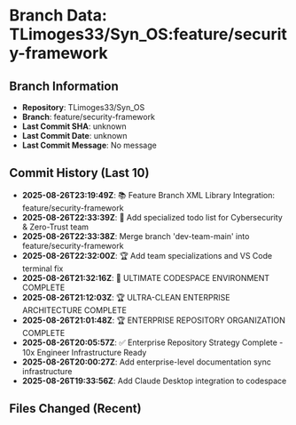 # Branch Data: TLimoges33/Syn_OS:feature/security-framework

## Branch Information
- **Repository**: TLimoges33/Syn_OS
- **Branch**: feature/security-framework
- **Last Commit SHA**: unknown
- **Last Commit Date**: unknown
- **Last Commit Message**: No message

## Commit History (Last 10)
- **2025-08-26T23:19:49Z**: 📚 Feature Branch XML Library Integration: feature/security-framework
- **2025-08-26T22:33:39Z**: 🎯 Add specialized todo list for Cybersecurity & Zero-Trust team
- **2025-08-26T22:33:38Z**: Merge branch 'dev-team-main' into feature/security-framework
- **2025-08-26T22:32:00Z**: 🏆 Add team specializations and VS Code terminal fix
- **2025-08-26T21:32:16Z**: 🚀 ULTIMATE CODESPACE ENVIRONMENT COMPLETE
- **2025-08-26T21:12:03Z**: 🏆 ULTRA-CLEAN ENTERPRISE ARCHITECTURE COMPLETE
- **2025-08-26T21:01:48Z**: 🏆 ENTERPRISE REPOSITORY ORGANIZATION COMPLETE
- **2025-08-26T20:05:57Z**: ✅ Enterprise Repository Strategy Complete - 10x Engineer Infrastructure Ready
- **2025-08-26T20:00:27Z**: Add enterprise-level documentation sync infrastructure
- **2025-08-26T19:33:56Z**: Add Claude Desktop integration to codespace

## Files Changed (Recent)
